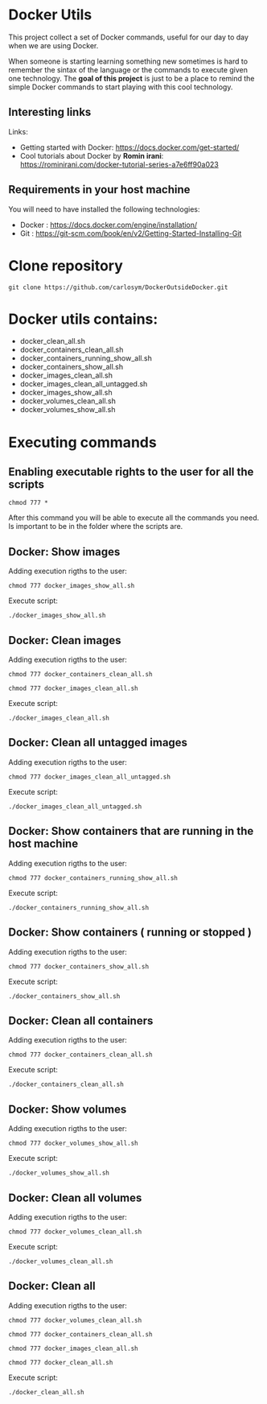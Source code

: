 # Docker Utils

This project collect a set of Docker commands, useful for our day to day when we are using Docker. 

When someone is starting learning something new sometimes is hard to remember the sintax of the language or the commands to execute given one technology. The **goal of this project** is just to be a place to remind the simple Docker commands to start playing with this cool technology.

## Interesting links

Links:
* Getting started with Docker: https://docs.docker.com/get-started/
* Cool tutorials about Docker by **Romin irani**: https://rominirani.com/docker-tutorial-series-a7e6ff90a023

## Requirements in your host machine

You will need to have installed the following technologies:

 * Docker : https://docs.docker.com/engine/installation/
 * Git : https://git-scm.com/book/en/v2/Getting-Started-Installing-Git

# Clone repository

`git clone https://github.com/carlosym/DockerOutsideDocker.git`

# Docker utils contains:

 * docker_clean_all.sh
 * docker_containers_clean_all.sh
 * docker_containers_running_show_all.sh
 * docker_containers_show_all.sh
 * docker_images_clean_all.sh
 * docker_images_clean_all_untagged.sh
 * docker_images_show_all.sh
 * docker_volumes_clean_all.sh
 * docker_volumes_show_all.sh

# Executing commands

## Enabling executable rights to the user for all the scripts

`chmod 777 *`

After this command you will be able to execute all the commands you need. Is important to be in the folder where the scripts are.

## Docker: Show images

Adding execution rigths to the user:

`chmod 777 docker_images_show_all.sh`

Execute script:

`./docker_images_show_all.sh`

## Docker: Clean images

Adding execution rigths to the user:

`chmod 777 docker_containers_clean_all.sh`

`chmod 777 docker_images_clean_all.sh`

Execute script:

`./docker_images_clean_all.sh`

## Docker: Clean all untagged images

Adding execution rigths to the user:

`chmod 777 docker_images_clean_all_untagged.sh`

Execute script:

`./docker_images_clean_all_untagged.sh`

## Docker: Show containers that are running in the host machine

Adding execution rigths to the user:

`chmod 777 docker_containers_running_show_all.sh`

Execute script:

`./docker_containers_running_show_all.sh`


## Docker: Show containers ( running or stopped )

Adding execution rigths to the user:

`chmod 777 docker_containers_show_all.sh`

Execute script:

`./docker_containers_show_all.sh`

## Docker: Clean all containers

Adding execution rigths to the user:

`chmod 777 docker_containers_clean_all.sh`

Execute script:

`./docker_containers_clean_all.sh`

## Docker: Show volumes

Adding execution rigths to the user:

`chmod 777 docker_volumes_show_all.sh`

Execute script:

`./docker_volumes_show_all.sh`

## Docker: Clean all volumes

Adding execution rigths to the user:

`chmod 777 docker_volumes_clean_all.sh`

Execute script:

`./docker_volumes_clean_all.sh`

## Docker: Clean all

Adding execution rigths to the user:

`chmod 777 docker_volumes_clean_all.sh`

`chmod 777 docker_containers_clean_all.sh`

`chmod 777 docker_images_clean_all.sh`

`chmod 777 docker_clean_all.sh`

Execute script:

`./docker_clean_all.sh`




